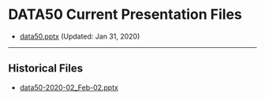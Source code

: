 <!--
This is a machine generated file,
and should not be edited,
as it will be overwritten with future updates.

If you have questions around this process
please contact Scott Cate
-->

# DATA50 Current Presentation Files

- [data50.pptx](https://globaleventcdn.blob.core.windows.net/assets/data/data50/data50.pptx) (Updated: Jan 31, 2020)
---
## Historical Files
- [data50-2020-02_Feb-02.pptx](https://globaleventcdn.blob.core.windows.net/assets/data/data50/data50-2020-02_Feb-02.pptx)


